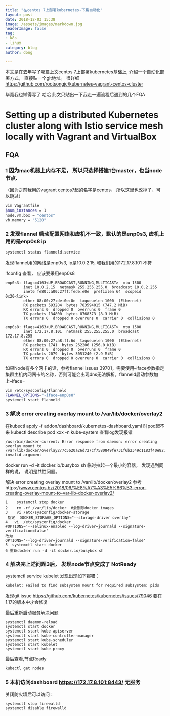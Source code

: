 ```yaml
---
title: "在centos 7上部署kubernetes-下篇自动化"
layout: post
date: 2018-12-03 15:38
image: /assets/images/markdown.jpg
headerImage: false
tag:
- k8s
- linux
category: blog
author: dong

---
```


本文是在去年写了哪篇上文centos 7上部署kubernetes基础上, 介绍一个自动化部署方式， 直接贴一个git地址。 很详细
https://github.com/rootsongjc/kubernetes-vagrant-centos-cluster

毕竟我也懒得写了 哈哈
此文只贴出一下我走一遍流程后遇到的几个FQA


# Setting up a distributed Kubernetes cluster along with Istio service mesh locally with Vagrant and VirtualBox

## FQA

### 1 因为mac机器上内存不足， 所以只选择搭建1台master，也当node节点.
（因为之前我用的vagrant centos7起的名字是centos， 所以这里也改掉了，可以跳过）
```bash
vim Vagrantfile
$num_instances = 1
node.vm.box = "centos"
vb.memory = "5120"
```

### 2 发现flannel 启动配置网络和虚机不一致，默认的是enp0s3, 虚机上用的是enp0s8 ip
```bash
systemctl status flanneld.service
```
发现flannel用的网络是enp0s3, ip是10.0.2.15,  和我们用的172.17.8.101 不符

ifconfig 查看， 应该要采用enp0s8
```
enp0s3: flags=4163<UP,BROADCAST,RUNNING,MULTICAST>  mtu 1500
        inet 10.0.2.15  netmask 255.255.255.0  broadcast 10.0.2.255
        inet6 fe80::a00:27ff:fede:e0e  prefixlen 64  scopeid 0x20<link>
        ether 08:00:27:de:0e:0e  txqueuelen 1000  (Ethernet)
        RX packets 593284  bytes 783594015 (747.2 MiB)
        RX errors 0  dropped 0  overruns 0  frame 0
        TX packets 134800  bytes 8768373 (8.3 MiB)
        TX errors 0  dropped 0 overruns 0  carrier 0  collisions 0

enp0s8: flags=4163<UP,BROADCAST,RUNNING,MULTICAST>  mtu 1500
        inet 172.17.8.101  netmask 255.255.255.0  broadcast 172.17.8.255
        ether 08:00:27:a8:ff:6d  txqueuelen 1000  (Ethernet)
        RX packets 1741  bytes 262206 (256.0 KiB)
        RX errors 0  dropped 0  overruns 0  frame 0
        TX packets 2079  bytes 3051240 (2.9 MiB)
        TX errors 0  dropped 0 overruns 0  carrier 0  collisions 0
```
如果Node有多个网卡的话，参考flannel issues 39701，需要使用–iface参数指定集群主机内网网卡的名称，否则可能会出现dns无法解析。flanneld启动参数加上–iface=<iface-name>

```bash
vim /etc/sysconfig/flanneld
FLANNEL_OPTIONS="-iface=enp0s8"
systemctl start flanneld
```


### 3 解决 error creating overlay mount to /var/lib/docker/overlay2
在kubectl apply -f addon/dashboard/kubernetes-dashboard.yaml 时pod起不来
kubectl describe pod xxx -n kube-system 查看log发现报错
```
/usr/bin/docker-current: Error response from daemon: error creating overlay mount to /var/lib/docker/overlay2/7c5620a26d727cf7580849fe731f6b2349c1183f40e8279f864187e783f9ea90/merged: invalid argument
```
docker run -d -it docker.io/busybox sh 临时拉起一个最小的容器， 发现遇到同样的说， 说明是共性问题。

解决 error creating overlay mount to /var/lib/docker/overlay2  参考https://www.centos.bz/2018/06/%E8%A7%A3%E5%86%B3-error-creating-overlay-mount-to-var-lib-docker-overlay2/
```
1    systemctl stop docker
2    rm -rf /var/lib/docker  #会删除docker images
3    vi /etc/sysconfig/docker-storage
 指定  DOCKER_STORAGE_OPTIONS="--storage-driver overlay"
4   vi  /etc/sysconfig/docker
#OPTIONS='--selinux-enabled --log-driver=journald --signature-verification=false'
改为
OPTIONS='--log-driver=journald --signature-verification=false'
5  systemctl start docker
6 重新docker run -d -it docker.io/busybox sh

```
### 4 解决完上述问题3后， 发现node节点变成了 NotReady
systemctl service kubelet
发现出现如下报错：
```
kubelet: Failed to find subsystem mount for required subsystem: pids
```
发现git issue https://github.com/kubernetes/kubernetes/issues/79046 要在1.17的版本中才会修复

最后重新启动服务解决问题
```
systemctl daemon-reload
systemctl start docker
systemctl start kube-apiserver
systemctl start kube-controller-manager
systemctl start kube-scheduler
systemctl start kubelet
systemctl start kube-proxy
 ```
 最后查看,节点Ready
 ```
 kubectl get nodes
 ```

 ### 5  本机访问dashboard https://172.17.8.101:8443/ 无服务

 关闭防火墙后可以访问：
 ```
 systemctl stop firewalld
 systemctl disable firewalld

 ```
